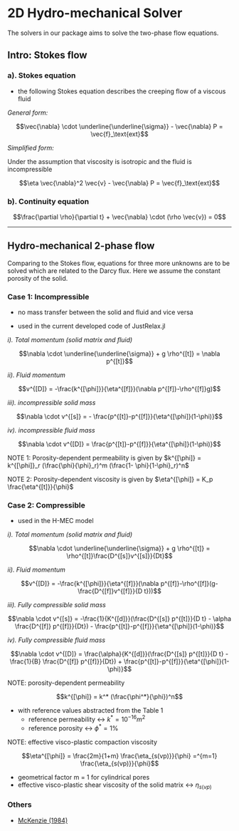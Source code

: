# 2D Hydro-mechanical Solver

The solvers in our package aims to solve the two-phase flow equations.



## Intro: Stokes flow



### a). Stokes equation

- the following Stokes equation describes the creeping flow of a viscous fluid

*General form:*

$$\vec{\nabla} \cdot \underline{\underline{\sigma}} - \vec{\nabla} P = \vec{f}_\text{ext}$$


*Simplified form:*

Under the assumption that viscosity is isotropic and the fluid is incompressible

$$\eta \vec{\nabla}^2 \vec{v} - \vec{\nabla} P = \vec{f}_\text{ext}$$


### b). Continuity equation

$$\frac{\partial \rho}{\partial t} + \vec{\nabla} \cdot (\rho \vec{v}) = 0$$

---

## Hydro-mechanical 2-phase flow

Comparing to the Stokes flow, equations for three more unknowns are to be solved which are related to the Darcy flux. Here we assume the constant porosity of the solid.



### Case 1: Incompressible

- no mass transfer between the solid and fluid and vice versa

- used in the current developed code of JustRelax.jl

*i). Total momentum (solid matrix and fluid)*

$$\nabla \cdot \underline{\underline{\sigma}} + g \rho^{[t]} = \nabla p^{[t]}$$


*ii). Fluid momentum*

$$v^{[D]} = -\frac{k^{[\phi]}}{\eta^{[f]}}(\nabla p^{[f]}-\rho^{[f]}g)$$


*iii). incompressible solid mass*

$$\nabla \cdot v^{[s]} = - \frac{p^{[t]}-p^{[f]}}{\eta^{[\phi]}(1-\phi)}$$

*iv). incompressible fluid mass*

$$\nabla \cdot v^{[D]} = \frac{p^{[t]}-p^{[f]}}{\eta^{[\phi]}(1-\phi)}$$



NOTE 1: Porosity-dependent permeability is given by $k^{[\phi]} = k^{[\phi]}_r (\frac{\phi}{\phi}_r)^m (\frac{1- \phi}{1-\phi}_r)^n$


NOTE 2: Porosity-dependent viscosity is given by $\eta^{[\phi]} = K_p \frac{\eta^{[t]}}{\phi}$



### Case 2: Compressible

- used in the H-MEC model


*i). Total momentum (solid matrix and fluid)*

$$\nabla \cdot \underline{\underline{\sigma}} + g \rho^{[t]} = \rho^{[t]}\frac{D^{[s]}v^{[s]}}{Dt}$$

*ii). Fluid momentum*

$$v^{[D]} = -\frac{k^{[\phi]}}{\eta^{[f]}}(\nabla p^{[f]}-\rho^{[f]}(g-\frac{D^{[f]}v^{[f]}}{D t}))$$


*iii). Fully compressible solid mass*

$$\nabla \cdot v^{[s]} = -\frac{1}{K^{[d]}}(\frac{D^{[s]} p^{[t]}}{D t} - \alpha \frac{D^{[f]} p^{[f]}}{Dt}) - \frac{p^{[t]}-p^{[f]}}{\eta^{[\phi]}(1-\phi)}$$

*iv). Fully compressible fluid mass*

$$\nabla \cdot v^{[D]} = \frac{\alpha}{K^{[d]}}(\frac{D^{[s]} p^{[t]}}{D t} - \frac{1}{B} \frac{D^{[f]} p^{[f]}}{Dt}) + \frac{p^{[t]}-p^{[f]}}{\eta^{[\phi]}(1-\phi)}$$



NOTE:  porosity-dependent permeability

$$k^{[\phi]} = k^* (\frac{\phi^*}{\phi})^n$$

- with reference values abstracted from the Table 1
    - reference permeability     ↔    $k^* = 10^{-16} m^2$
    - reference porosity         ↔    $\phi^* = 1 \%$

NOTE:  effective visco-plastic compaction viscosity

$$\eta^{[\phi]} = \frac{2m}{1+m} \frac{\eta_{s(vp)}}{\phi} =^{m=1} \frac{\eta_{s(vp)}}{\phi}$$

- geometrical factor m = 1 for cylindrical pores
- effective visco-plastic shear viscosity of the solid matrix ↔ $\eta_{s(vp)}$




### Others
- [McKenzie (1984)](https://doi.org/10.1093/petrology/25.3.713)